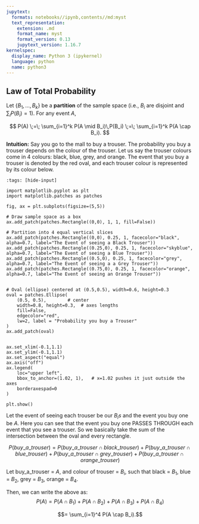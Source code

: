 ```yaml
---
jupytext:
  formats: notebooks//ipynb,contents//md:myst
  text_representation:
    extension: .md
    format_name: myst
    format_version: 0.13
    jupytext_version: 1.16.7
kernelspec:
  display_name: Python 3 (ipykernel)
  language: python
  name: python3
---
```


## Law of Total Probability

Let $\{B_1,\dots,B_k\}$ be a **partition** of the sample space (i.e., $B_i$ are disjoint and $\sum_i P(B_i)=1$).
For any event $A$,

$$
P(A) \;=\; \sum_{i=1}^k P(A \mid B_i)\,P(B_i) \;=\; \sum_{i=1}^k P(A \cap B_i).
$$

**Intuition:** Say you go to the mall to buy a trouser. The probability you buy a trouser depends on the colour of the trouser. Let us say the trouser colours come in 4 colours: black, blue, grey, and orange. The event that you buy a trouser is denoted by the red oval, and each trouser colour is represented by its colour below.

```{code-cell} ipython3
:tags: [hide-input]

import matplotlib.pyplot as plt
import matplotlib.patches as patches

fig, ax = plt.subplots(figsize=(5,5))

# Draw sample space as a box
ax.add_patch(patches.Rectangle((0,0), 1, 1, fill=False))

# Partition into 4 equal vertical slices
ax.add_patch(patches.Rectangle((0,0), 0.25, 1, facecolor="black", alpha=0.7, label="The Event of seeing a Black Trouser"))
ax.add_patch(patches.Rectangle((0.25,0), 0.25, 1, facecolor="skyblue", alpha=0.7, label="The Event of seeing a Blue Trouser"))
ax.add_patch(patches.Rectangle((0.5,0), 0.25, 1, facecolor="grey", alpha=0.7, label="The Event of seeing a a Grey Trouser"))
ax.add_patch(patches.Rectangle((0.75,0), 0.25, 1, facecolor="orange", alpha=0.7, label="The Event of seeing an Orange Trouser"))


# Oval (ellipse) centered at (0.5,0.5), width=0.6, height=0.3
oval = patches.Ellipse(
    (0.5, 0.5),        # center
    width=0.8, height=0.3,  # axes lengths
    fill=False,
    edgecolor="red",
    lw=2, label = "Probability you buy a Trouser"
)
ax.add_patch(oval)


ax.set_xlim(-0.1,1.1)
ax.set_ylim(-0.1,1.1)
ax.set_aspect("equal")
ax.axis("off")
ax.legend(
    loc="upper left",
    bbox_to_anchor=(1.02, 1),   # x=1.02 pushes it just outside the axes
    borderaxespad=0
)

plt.show()
```

Let the event of seeing each trouser be our $B_is$ and the event you buy one be $A$. Here you can see that the event you buy one PASSES THROUGH each event that you see a trouser. So we basically take the sum of the intersection between the oval and every rectangle.

$$
P(buy\_a\_trouser) = 
P(buy\_a\_trouser \cap black\_trouser) +
P(buy\_a\_trouser \cap blue\_trouser) +
P(buy\_a\_trouser \cap grey\_trouser) +
P(buy\_a\_trouser \cap orange\_trouser)
$$

Let buy_a_trouser = $A$, and colour of trouser = $B_i$, such that black = $B_1$, blue = $B_2$, grey = $B_3$, orange = $B_4$.

Then, we can write the above as:
$$P(A) = P(A \cap B_1) + P(A \cap B_2) + P(A \cap B_3) + P(A \cap B_4)$$

$$= \sum_{i=1}^4 P(A \cap B_i).$$
